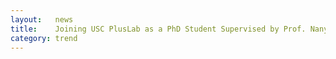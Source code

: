 ```yaml
---
layout:   news
title:    Joining USC PlusLab as a PhD Student Supervised by Prof. Nanyun Peng
category: trend
---
```

